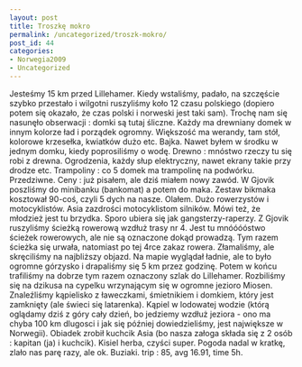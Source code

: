 ```yaml
---
layout: post
title: Troszkę mokro
permalink: /uncategorized/troszk-mokro/
post_id: 44
categories: 
- Norwegia2009
- Uncategorized
---
```


Jesteśmy 15 km przed Lillehamer. Kiedy wstaliśmy, padało, na szczęście szybko przestało i wilgotni ruszyliśmy koło 12 czasu polskiego (dopiero potem się okazało, że czas polski i norweski jest taki sam). Trochę nam się nasunęło obserwacji : domki są tutaj śliczne. Każdy ma drewniany domek w innym kolorze ład i porządek ogromny. Większość ma werandy, tam stół, kolorowe krzesełka, kwiatków dużo etc. Bajka. Nawet byłem w środku w jednym domku, kiedy poprosiliśmy o wodę. Drewno : mnóstwo rzeczy tu się robi z drewna. Ogrodzenia, każdy słup elektryczny, nawet ekrany takie przy drodze etc. Trampoliny : co 5 domek ma trampolinę na podwórku. Przedziwne. Ceny : już pisałem, ale dziś miałem nowy zawód. W Gjovik poszliśmy do minibanku (bankomat) a potem do maka. Zestaw bikmaka kosztował 90-coś, czyli 5 dych na nasze. Olałem. Dużo rowerzystów i motocyklistów. Asia zazdrości motocyklistom silników. Mówi też, że młodzież jest tu brzydka. Sporo ubiera się jak gangsterzy-raperzy. Z Gjovik ruszyliśmy ścieżką rowerową wzdłuż trasy nr 4. Jest tu mnóóóóstwo ścieżek rowerowych, ale nie są oznaczone dokąd prowadzą. Tym razem ścieżka się urwała, natomiast po tej 4rce zakaz rowera. Złamaliśmy, ale skręciliśmy na najbliższy objazd. Na mapie wyglądał ładnie, ale to było ogromne górzysko i drapaliśmy się 5 km przez godzinę. Potem w końcu trafiliśmy na dobrze tym razem oznaczony szlak do Lillehamer. Rozbiliśmy się na dzikusa na cypelku wrzynającym się w ogromne jezioro Miosen. Znaleźliśmy kąpielisko z ławeczkami, śmietnikiem i domkiem, który jest zamknięty (ale świeci się latarenka). Kąpiel w lodowatej wodzie (którą oglądamy dziś z góry cały dzień, bo jedziemy wzdłuż jeziora - ono ma chyba 100 km dlugosci i jak się później dowiedzieliśmy, jest największe w Norwegii). Obiadek zrobił kuchcik Asia (bo nasza załoga składa się z 2 osób : kapitan (ja) i kuchcik). Kisiel herba, czyści super. Pogoda nadal w kratkę, zlało nas parę razy, ale ok. Buziaki. trip : 85, avg 16.91, time 5h.